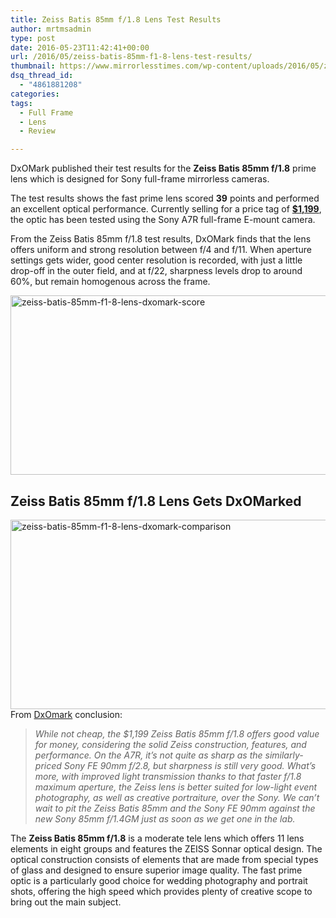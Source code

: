 ```yaml
---
title: Zeiss Batis 85mm f/1.8 Lens Test Results
author: mrtmsadmin
type: post
date: 2016-05-23T11:42:41+00:00
url: /2016/05/zeiss-batis-85mm-f1-8-lens-test-results/
thumbnail: https://www.mirrorlesstimes.com/wp-content/uploads/2016/05/zeiss-batis-85mm-f1-8-lens-test-results.jpg
dsq_thread_id:
  - "4861881208"
categories:
tags:
  - Full Frame
  - Lens
  - Review

---
```

DxOMark published their test results for the **Zeiss Batis 85mm f/1.8** prime lens which is designed for Sony full-frame mirrorless cameras.

The test results shows the fast prime lens scored **39** points and performed an excellent optical performance. Currently selling for a price tag of **<a href="http://amzn.to/1Wc6drA" target="_blank" rel="external nofollow">$1,199</a>**, the optic has been tested using the Sony A7R full-frame E-mount camera.

From the Zeiss Batis 85mm f/1.8 test results, DxOMark finds that the lens offers uniform and strong resolution between f/4 and f/11. When aperture settings gets wider, good center resolution is recorded, with just a little drop-off in the outer field, and at f/22, sharpness levels drop to around 60%, but remain homogenous across the frame.<!--more-->

  
<img class="alignnone size-full wp-image-260" src="https://i0.wp.com/www.mirrorlesstimes.com/wp-content/uploads/2016/05/zeiss-batis-85mm-f1-8-lens-dxomark-score.png?resize=600%2C287&#038;ssl=1" alt="zeiss-batis-85mm-f1-8-lens-dxomark-score" width="600" height="287" srcset="https://i0.wp.com/www.mirrorlesstimes.com/wp-content/uploads/2016/05/zeiss-batis-85mm-f1-8-lens-dxomark-score.png?w=950&ssl=1 950w, https://i0.wp.com/www.mirrorlesstimes.com/wp-content/uploads/2016/05/zeiss-batis-85mm-f1-8-lens-dxomark-score.png?resize=300%2C143&ssl=1 300w, https://i0.wp.com/www.mirrorlesstimes.com/wp-content/uploads/2016/05/zeiss-batis-85mm-f1-8-lens-dxomark-score.png?resize=768%2C367&ssl=1 768w" sizes="(max-width: 600px) 100vw, 600px" data-recalc-dims="1" /> 

## Zeiss Batis 85mm f/1.8 Lens Gets DxOMarked

<img class="alignnone size-full wp-image-261" src="https://i1.wp.com/www.mirrorlesstimes.com/wp-content/uploads/2016/05/zeiss-batis-85mm-f1-8-lens-dxomark-comparison.jpg?resize=600%2C303&#038;ssl=1" alt="zeiss-batis-85mm-f1-8-lens-dxomark-comparison" width="600" height="303" srcset="https://i1.wp.com/www.mirrorlesstimes.com/wp-content/uploads/2016/05/zeiss-batis-85mm-f1-8-lens-dxomark-comparison.jpg?w=920&ssl=1 920w, https://i1.wp.com/www.mirrorlesstimes.com/wp-content/uploads/2016/05/zeiss-batis-85mm-f1-8-lens-dxomark-comparison.jpg?resize=300%2C152&ssl=1 300w, https://i1.wp.com/www.mirrorlesstimes.com/wp-content/uploads/2016/05/zeiss-batis-85mm-f1-8-lens-dxomark-comparison.jpg?resize=768%2C388&ssl=1 768w" sizes="(max-width: 600px) 100vw, 600px" data-recalc-dims="1" />  
From <a href="http://www.dxomark.com/Reviews/Carl-Zeiss-Batis-85mm-f-1.8-Sony-FE-Creative-contender/Conclusion" target="_blank" rel="external">DxOmark</a> conclusion:

> _While not cheap, the $1,199 Zeiss Batis 85mm f/1.8 offers good value for money, considering the solid Zeiss construction, features, and performance. On the A7R, it’s not quite as sharp as the similarly-priced Sony FE 90mm f/2.8, but sharpness is still very good. What’s more, with improved light transmission thanks to that faster f/1.8 maximum aperture, the Zeiss lens is better suited for low-light event photography, as well as creative portraiture, over the Sony. We can’t wait to pit the Zeiss Batis 85mm and the Sony FE 90mm against the new Sony 85mm f/1.4GM just as soon as we get one in the lab._

The **Zeiss Batis 85mm f/1.8** is a moderate tele lens which offers 11 lens elements in eight groups and features the ZEISS Sonnar optical design. The optical construction consists of elements that are made from special types of glass and designed to ensure superior image quality. The fast prime optic is a particularly good choice for wedding photography and portrait shots, offering the high speed which provides plenty of creative scope to bring out the main subject.